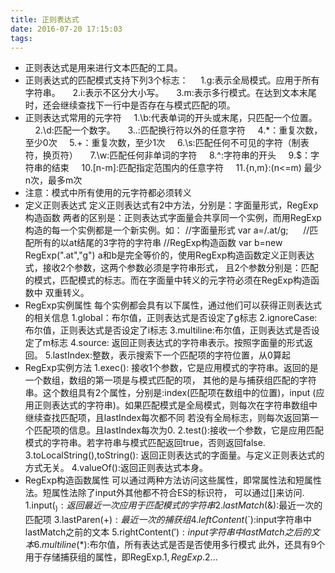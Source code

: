 ```yaml
---
title: 正则表达式
date: 2016-07-20 17:15:03
tags:
---
```

- 正则表达式是用来进行文本匹配的工具。
- 正则表达式的匹配模式支持下列3个标志：
     &nbsp;&nbsp;&nbsp;&nbsp;1.g:表示全局模式。应用于所有字符串。
     &nbsp;&nbsp;&nbsp;&nbsp;2.i:表示不区分大小写。
     &nbsp;&nbsp;&nbsp;&nbsp;3.m:表示多行模式。在达到文本末尾时，还会继续查找下一行中是否存在与模式匹配的项。
- 正则表达式常用的元字符
    &nbsp;&nbsp;&nbsp;&nbsp;1.\b:代表单词的开头或末尾，只匹配一个位置。
    &nbsp;&nbsp;&nbsp;&nbsp;2.\d:匹配一个数字。
    &nbsp;&nbsp;&nbsp;&nbsp;3..:匹配换行符以外的任意字符
    &nbsp;&nbsp;&nbsp;&nbsp;4.*：重复次数，至少0次
    &nbsp;&nbsp;&nbsp;&nbsp;5.+：重复次数，至少1次
    &nbsp;&nbsp;&nbsp;&nbsp;6.\s:匹配任何不可见的字符（制表符，换页符）
    &nbsp;&nbsp;&nbsp;&nbsp;7.\w:匹配任何非单词的字符
    &nbsp;&nbsp;&nbsp;&nbsp;8.^:字符串的开头
    &nbsp;&nbsp;&nbsp;&nbsp;9.$：字符串的结束
   &nbsp;&nbsp;&nbsp;&nbsp;10.[n-m]:匹配指定范围内的任意字符
   &nbsp;&nbsp;&nbsp;&nbsp;11.{n,m}:(n<=m) 最少n次，最多m次
- 注意：模式中所有使用的元字符都必须转义
- 定义正则表达式
  定义正则表达式有2中方法，分别是：字面量形式，RegExp构造函数
  两者的区别是：正则表达式字面量会共享同一个实例，而用RegExp构造的每一个实例都是一个新实例。如：
  //字面量形式
      var a=/.at/g;   &nbsp;&nbsp;&nbsp;&nbsp; //匹配所有的以at结尾的3字符的字符串
  //RegExp构造函数
      var b=new RegExp(".at","g")
     a和b是完全等价的，使用RegExp构造函数定义正则表达式，接收2个参数，这两个参数必须是字符串形式，
     且2个参数分别是：匹配的模式，匹配模式的标志。而在字面量中转义的元字符必须在RegExp构造函数中
     双重转义。
- RegExp实例属性
每个实例都会具有以下属性，通过他们可以获得正则表达式的相关信息
    1.global：布尔值，正则表达式是否设定了g标志
    2.ignoreCase:布尔值，正则表达式是否设定了i标志
    3.multiline:布尔值，正则表达式是否设定了m标志
    4.source: 返回正则表达式的字符串表示。按照字面量的形式返回。
    5.lastIndex:整数，表示搜索下一个匹配项的字符位置，从0算起
- RegExp实例方法
  1.exec(): 接收1个参数，它是应用模式的字符串。返回的是一个数组，数组的第一项是与模式匹配的项，
  其他的是与捕获组匹配的字符串。这个数组具有2个属性，分别是:index(匹配项在数组中的位置)，input
  (应用正则表达式的字符串)。如果匹配模式是全局模式，则每次在字符串数组中继续查找匹配项，且lastIndex每次都不同
  若没有全局标志，则每次返回第一个匹配项的信息。且lastIndex每次为0.
  2.test():接收一个参数，它是应用匹配模式的字符串。若字符串与模式匹配返回true，否则返回false.
  3.toLocalString(),toString():  返回正则表达式的字面量。与定义正则表达式的方式无关。
  4.valueOf():返回正则表达式本身。
- RegExp构造函数属性
  可以通过两种方法访问这些属性，即常属性法和短属性法。短属性法除了input外其他都不符合ES的标识符，
  可以通过[]来访问.
    1.input($_):返回最近一次应用于匹配模式的字符串
    2.lastMatch($&):最近一次的匹配项
    3.lastParen($+):最近一次的捕获组
    4.leftContent($`):input字符串中lastMatch之前的文本
    5.rightContent($'):input字符串中lastMatch之后的文本
    6.multiline($*):布尔值，所有表达式是否是否使用多行模式
    此外，还具有9个用于存储捕获组的属性，即RegExp.$1,RegExp.$2...